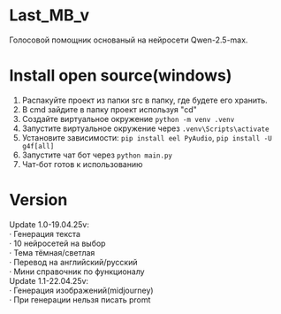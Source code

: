 # Last_MB_v
Голосовой помощник основаный на нейросети
Qwen-2.5-max. 

# Install open source(windows)
1. Распакуйте проект из папки src в папку, где будете его хранить.
2. В cmd зайдите в папку проект используя "cd"
3. Создайте виртуальное окружение ```python -m venv .venv```
4. Запустите виртуальное окружение через ```.venv\Scripts\activate```
5. Установите зависимости: ```pip install eel PyAudio```, ```pip install -U g4f[all]```
6. Запустите чат бот через ```python main.py```
7. Чат-бот готов к использованию

# Version
Update 1.0-19.04.25v:  
  · Генерация текста  
  · 10 нейросетей на выбор  
  · Тема тёмная/светлая  
  · Перевод на английский/русский  
  · Мини справочник по функционалу  
Update 1.1-22.04.25v:  
  · Генерация изображений(midjourney)  
  · При генерации нельзя писать promt  
